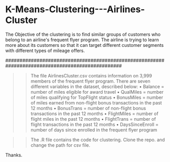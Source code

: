 
# K-Means-Clustering---Airlines-Cluster
The Objective of the clustering is to find similar groups of customers who belong to an airline's frequent flyer program. The airline is trying to learn more about its customers so that it can target different customer segments with different types of mileage offers.

#################################################################################################
>> The file AirlinesCluster.csv contains information on 3,999 members of the frequent flyer program.
There are seven different variables in the dataset, described below:
•	Balance = number of miles eligible for award travel
•	QualMiles = number of miles qualifying for TopFlight status
•	BonusMiles = number of miles earned from non-flight bonus transactions in the past 12 months
•	BonusTrans = number of non-flight bonus transactions in the past 12 months
•	FlightMiles = number of flight miles in the past 12 months
•	FlightTrans = number of flight transactions in the past 12 months
•	DaysSinceEnroll = number of days since enrolled in the frequent flyer program

>> The .R file contains the code for clustering.
>> Clone the repo. and change the path for csv file.

Thanks.

